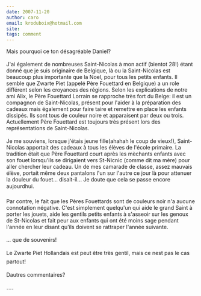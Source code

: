 ```yaml
---
date: 2007-11-20
author: caro
email: kroduboix@hotmail.com
site: 
tags: comment
---
```


<p>Mais pourquoi ce ton désagréable Daniel?<br />
<br />
J'ai également de nombreuses Saint-Nicolas à mon actif (bientot 28!) étant donné que je suis originaire de Belgique, là ou la Saint-Nicolas est beaucoup plus importante que la Noel, pour tous les petits enfants.  Il semble que Zwarte Piet (appelé Père Fouettard en Belgique) a un role différent selon les croyances des régions. Selon les explications de notre ami Alix, le Père Fouettard Lorrain se rapproche très fort du Belge: il est un compagnon de Saint-Nicolas, présent pour l'aider à la préparation des cadeaux mais également pour faire taire et remettre en place les enfants dissipés. Ils sont tous de couleur noire et apparaisent par deux ou trois.  Actuellement Père Fouettard est toujours très présent lors des représentations de Saint-Nicolas.<br />
<br />
Je me souviens, lorsque j'étais jeune fille(ahahah le coup de vieux!), Saint-Nicolas apportait des cadeaux à tous les élèves de l'école primaire. La tradition était que Père Fouettard court après les mèchants enfants avec son fouet lorsqu'ils se dirigaient vers St-Nicnic (comme dit ma mère) pour aller chercher leur cadeau. Un de mes camarade de classe, assez mauvais élève, portait même deux pantalons l'un sur l'autre ce jour là pour attenuer la douleur du fouet... disait-il...  Je doute que cela se passe encore aujourdhui.<br />
<br />
Par contre, le fait que les Pères Fouettards sont de couleurs noir n'a aucune connotation négative. C'est simplement quelqu'un qui aide le grand Saint à porter les jouets, aide les gentils petits enfants à s'asseoir sur les genoux de St-Nicolas et fait peur aux enfants qui ont été moins sage pendant l'année en leur disant qu'ils doivent se rattraper l'année suivante.<br />
<br />
... que de souvenirs!<br />
<br />
Le Zwarte Piet Hollandais est peut être très gentil, mais ce nest pas le cas partout!<br />
<br />
Dautres commentaires?</p>
---